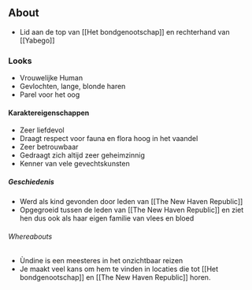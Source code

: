 ## About
 - Lid aan de top van [[Het bondgenootschap]] en rechterhand van [[Yabego]]

### Looks
- Vrouwelijke Human
- Gevlochten, lange, blonde haren
- Parel voor het oog

#### Karaktereigenschappen
- Zeer liefdevol
- Draagt respect voor fauna en flora hoog in het vaandel
- Zeer betrouwbaar
- Gedraagt zich altijd zeer geheimzinnig
- Kenner van vele gevechtskunsten 

##### Geschiedenis
- Werd als kind gevonden door leden van [[The New Haven Republic]]
- Opgegroeid tussen de leden van [[The New Haven Republic]] en ziet hen dus ook als haar eigen familie van vlees en bloed

###### Whereabouts
- Ùndine is een meesteres in het onzichtbaar reizen
- Je maakt veel kans om hem te vinden in locaties die tot [[Het bondgenootschap]] en [[The New Haven Republic]] horen.
